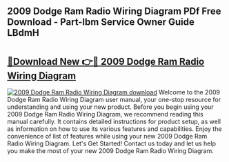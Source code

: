 ## 2009 Dodge Ram Radio Wiring Diagram PDf Free Download - Part-lbm Service Owner Guide LBdmH

# <h2><a href="http://dfulff.blite.top/?on=2009+Dodge+Ram+Radio+Wiring+Diagram">🔗Download New 👉🔴 2009 Dodge Ram Radio Wiring Diagram</a></h2>

[![2009 Dodge Ram Radio Wiring Diagram download](https://i.imgur.com/lujVjoI.png)](http://dfulff.blite.top/?on=2009+Dodge+Ram+Radio+Wiring+Diagram)
Welcome to the 2009 Dodge Ram Radio Wiring Diagram user manual, your one-stop resource for understanding and using your new product. Before you begin using your 2009 Dodge Ram Radio Wiring Diagram, we recommend reading this manual carefully. It contains detailed instructions for product setup, as well as information on how to use its various features and capabilities. Enjoy the convenience of list of features while using your new 2009 Dodge Ram Radio Wiring Diagram. Let's Get Started! Contact us today and let us help you make the most of your new 2009 Dodge Ram Radio Wiring Diagram.
